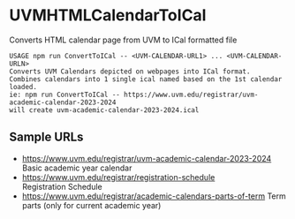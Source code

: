 # UVMHTMLCalendarToICal

Converts HTML calendar page from UVM to ICal formatted file

```
USAGE npm run ConvertToICal -- <UVM-CALENDAR-URL1> ... <UVM-CALENDAR-URLN>
Converts UVM Calendars depicted on webpages into ICal format.
Combines calendars into 1 single ical named based on the 1st calendar loaded.
ie: npm run ConvertToICal -- https://www.uvm.edu/registrar/uvm-academic-calendar-2023-2024
will create uvm-academic-calendar-2023-2024.ical

```

## Sample URLs
* https://www.uvm.edu/registrar/uvm-academic-calendar-2023-2024 
Basic academic year calendar
* https://www.uvm.edu/registrar/registration-schedule  
Registration Schedule
* https://www.uvm.edu/registrar/academic-calendars-parts-of-term 
Term parts (only for current academic year)

